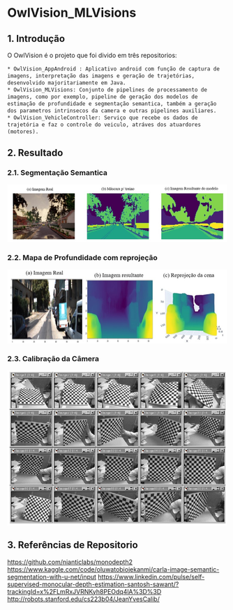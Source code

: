 # OwlVision_MLVisions

## 1. Introdução

O OwlVision é o projeto que foi divido em três repositorios: 

    * OwlVision_AppAndroid : Aplicativo android com função de captura de imagens, interpretação das imagens e geração de trajetórias, desenvolvido majoritariamente em Java.
    * OwlVision_MLVisions: Conjunto de pipelines de processamento de imagens, como por exemplo, pipeline de geração dos modelos de estimação de profundidade e segmentação semantica, também a geração dos parametros intrinsecos da camera e outras pipelines auxiliares.
    * OwlVision_VehicleController: Serviço que recebe os dados de trajetória e faz o controle do veiculo, atráves dos atuardores (motores).
   
## 2. Resultado

### 2.1. Segmentação Semantica

![Alt text](image-1.png)

### 2.2. Mapa de Profundidade com reprojeção

![Alt text](image-2.png)

### 2.3. Calibração da Câmera

![Alt text](image-3.png)

## 3. Referências de Repositorio

https://github.com/nianticlabs/monodepth2
https://www.kaggle.com/code/oluwatobiojekanmi/carla-image-semantic-segmentation-with-u-net/input
https://www.linkedin.com/pulse/self-supervised-monocular-depth-estimation-santosh-sawant/?trackingId=x%2FLmRxJVRNKyh8PEOdq4lA%3D%3D 
http://robots.stanford.edu/cs223b04/JeanYvesCalib/
